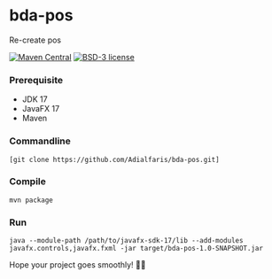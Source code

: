 # bda-pos
Re-create pos

[![Maven Central](https://img.shields.io/maven-central/v/org.openjfx/javafx-maven-archetypes.svg?color=%234DC71F)](https://search.maven.org/#search|ga|1|org.openjfx.javafx-maven-archetypes)
[![BSD-3 license](https://img.shields.io/badge/license-BSD--3-%230778B9.svg)](https://opensource.org/licenses/BSD-3-Clause)

### Prerequisite

* JDK 17
* JavaFX 17
* Maven

### Commandline
```
[git clone https://github.com/Adialfaris/bda-pos.git]
```
### Compile
```
mvn package
```
### Run
```
java --module-path /path/to/javafx-sdk-17/lib --add-modules javafx.controls,javafx.fxml -jar target/bda-pos-1.0-SNAPSHOT.jar
```

Hope your project goes smoothly! 🚀✨
